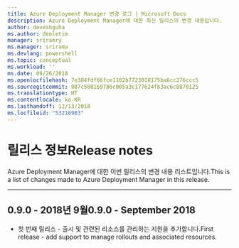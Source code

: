 ```yaml
---
title: Azure Deployment Manager 변경 로그 | Microsoft Docs
description: Azure Deployment Manager에 대한 최신 릴리스의 변경 내용입니다.
author: deveshguha
ms.author: deoletim
manager: sriramry
ms.manager: srirama
ms.devlang: powershell
ms.topic: conceptual
ms.workload: ''
ms.date: 09/26/2018
ms.openlocfilehash: 7e384fdf66fce1102b7723018175ba6cc276ccc5
ms.sourcegitcommit: 087c588169786c005a3c177624fb3ac6c8870125
ms.translationtype: HT
ms.contentlocale: ko-KR
ms.lasthandoff: 12/13/2018
ms.locfileid: "53216983"
---
```

# <a name="release-notes"></a><span data-ttu-id="63dac-103">릴리스 정보</span><span class="sxs-lookup"><span data-stu-id="63dac-103">Release notes</span></span>

<span data-ttu-id="63dac-104">Azure Deployment Manager에 대한 이번 릴리스의 변경 내용 리스트입니다.</span><span class="sxs-lookup"><span data-stu-id="63dac-104">This is a list of changes made to Azure Deployment Manager in this release.</span></span>

---
## <a name="090---september-2018"></a><span data-ttu-id="63dac-105">0.9.0 - 2018년 9월</span><span class="sxs-lookup"><span data-stu-id="63dac-105">0.9.0 - September 2018</span></span>
* <span data-ttu-id="63dac-106">첫 번째 릴리스 - 출시 및 관련된 리소스를 관리하는 지원을 추가합니다.</span><span class="sxs-lookup"><span data-stu-id="63dac-106">First release - add support to manage rollouts and associated resources.</span></span>